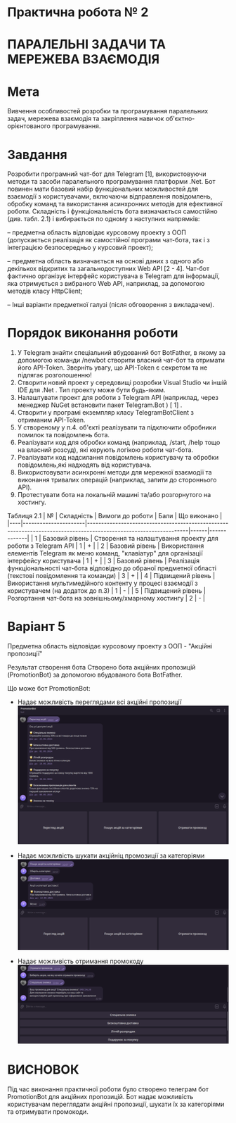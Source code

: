 # Практична робота № 2

# ПАРАЛЕЛЬНІ ЗАДАЧИ ТА МЕРЕЖЕВА ВЗАЄМОДІЯ

# Мета

Вивчення особливостей розробки та програмування паралельних задач, мережева взаємодія та закріплення навичок об'єктно-орієнтованого програмування.

# Завдання

Розробити програмний чат-бот для Telegram [1], використовуючи методи та засоби паралельного програмування платформи .Net. Бот повинен мати базовий набір функціональних можливостей для взаємодії з користувачами, включаючи відправлення повідомлень, обробку команд та використання асинхронних методів для ефективної роботи. Складність і функціональність бота визначається самостійно (див. табл. 2.1) і вибирається по одному з наступних напрямків:

– предметна область відповідає курсовому проекту з ООП (допускається реалізація як самостійної програми чат-бота, так і з інтеграцією безпосередньо у курсовий проект);

– предметна область визначається на основі даних з одного або декількох відкритих та загальнодоступних Web API [2 - 4]. Чат-бот фактично організує інтерфейс користувача в Telegram для інформації, яка отримується з вибраного Web API, наприклад, за допомогою методів класу HttpClient;

–  Інші варіанти предметної галузі (після обговорення з викладачем).

# Порядок виконання роботи

1. У Telegram знайти спеціальний вбудований бот BotFather, в якому за допомогою команди /newbot створити власний чат-бот та отримати його API-Token. Зверніть увагу, що API-Token є секретом та не підлягає розголошенню!
2. Створити новий проект у середовищі розробки Visual Studio чи іншій IDE для .Net . Тип проекту може бути будь-яким.
3. Налаштувати проект для роботи з Telegram API (наприклад, через менеджер NuGet встановити пакет Telegram.Bot ) [ 1] .
4. Створити у програмі екземпляр класу TelegramBotClient з отриманим API-Token.
5. У створеному у п.4. об'єкті реалізувати та підключити обробники помилок та повідомлень бота.
6. Реалізувати код для обробки команд (наприклад, /start, /help тощо на власний розсуд), які керують логікою роботи чат-бота.
7. Реалізувати код надсилання повідомлень користувачу та обробки повідомлень,які надходять від користувача.
8. Використовувати асинхронні методи для мережної взаємодії та виконання тривалих операцій (наприклад, запити до стороннього API).
9. Протестувати бота на локальній машині та/або розгорнутого на хостингу.

Таблиця 2.1
| №  | Складність           | Вимоги до роботи                                                                                                 | Бали | Що виконано |
|----|----------------------|------------------------------------------------------------------------------------------------------------------|------|-------------|
| 1  | Базовий рівень       | Створення та налаштування проекту для роботи з Telegram API                                                      | 1    |       +     |
| 2  | Базовий рівень       | Використання елементів Telegram як меню команд, "клавіатур" для організації інтерфейсу користувача               | 1    |       +     |
| 3  | Базовий рівень       | Реалізація функціональності чат-бота відповідно до обраної предметної області (текстові повідомлення та команди) | 3    |       +     |
| 4  | Підвищений рівень    | Використання мультимедійного контенту у процесі взаємодії з користувачем (на додаток до п.3)                     | 1    |       -     |
| 5  | Підвищений рівень    | Розгортання чат-бота на зовнішньому/хмарному хостингу                                                            | 2    |       -     |

# Варіант 5
Предметна область відповідає курсовому проекту з ООП - "Акційні пропозиції"

Результат створення бота
Створено бота акційних пропозицій (PromotionBot) за допомогою вбудованого бота BotFather.

Що може бот PromotionBot:

- Надає можливість переглядами всі акційні пропозиції
![](Переглад_акцій.png)
  
- Надає можливість шукати акційніц промозиції за категоріями
![](Пошук_акцій_за_категоріями.png)
  
- Надає можливість отримання промокоду
![](отримати_знижку.png)

# ВИСНОВОК

Під час виконання практичної роботи було створено телеграм бот PromotionBot для акційних пропозицій. Бот надає можливість користувачам переглядати акційні пропозиції, шукати їх за категоріями та отримувати промокоди.

